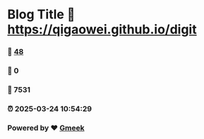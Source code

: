# Blog Title :link: https://qigaowei.github.io/digit 
### :page_facing_up: [48](https://qigaowei.github.io/digit/tag.html) 
### :speech_balloon: 0 
### :hibiscus: 7531 
### :alarm_clock: 2025-03-24 10:54:29 
### Powered by :heart: [Gmeek](https://github.com/Meekdai/Gmeek)
